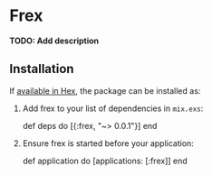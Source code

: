 # Frex

**TODO: Add description**

## Installation

If [available in Hex](https://hex.pm/docs/publish), the package can be installed as:

  1. Add frex to your list of dependencies in `mix.exs`:

        def deps do
          [{:frex, "~> 0.0.1"}]
        end

  2. Ensure frex is started before your application:

        def application do
          [applications: [:frex]]
        end

